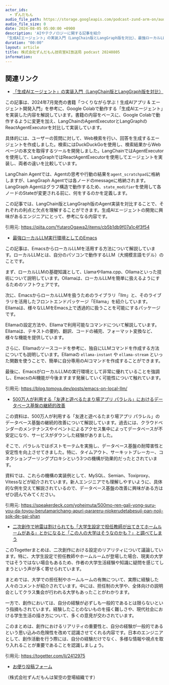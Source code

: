 ```yaml
---
actor_ids:
  - ずんだもん
audio_file_path: https://storage.googleapis.com/podcast-zund-arm-on/audio/株式会社ずんだもん技術室AI放送局_podcast_20240805.mp3
audio_file_size: 0
date: 2024-08-05 05:00:00 +0900
description: 'AIやテクノロジーに関する記事を紹介  
「生成AIエージェント」の実装入門（LangChain版とLangGraph版を対比）、最強ローカルLLM実行環境としてのEmacs、500万人が利用する「友達と遊べるたまり場アプリ パラレル」におけるデータベース基盤の継続的改善、二次創作で地雷は割けられても「大学生設定で担任教師が出てきてホームルームがある」とかになると「この人の大学はそうなのかも？」と調べてしまう'
duration: "00:00"
layout: article
title: 株式会社ずんだもん技術室AI放送局 podcast 20240805
information: 
---
```


## 関連リンク


- [「生成AIエージェント」の実装入門（LangChain版とLangGraph版を対比）](https://qiita.com/YutaroOgawa2/items/cb5b1db9f07a1c4f3f54)  

 
この記事は、2024年7月発売の書籍「つくりながら学ぶ！生成AIアプリ & エージェント開発入門」を参考に、Google Colabで動作する「生成AIエージェント」を実装した内容を解説しています。書籍の内容をベースに、Google Colabで動作するように変更を加え、LangChainのAgentExecutorとLangGraphのReactAgentExecutorを対比して実装しています。

具体的には、ユーザーの質問に対して、Web検索を行い、回答を生成するエージェントを作成しました。検索にはDuckDuckGoを使用し、検索結果からWebページの本文を取得するツールを開発しました。LangChainではAgentExecutorを使用して、LangGraphではReactAgentExecutorを使用してエージェントを実装し、両者の違いを比較しています。

LangChain Agentでは、Agentの思考や行動の結果を`agent_scratchpad`に格納しますが、LangGraph Agentでは各ノードのmessageに格納されます。LangGraph Agentはグラフ構造で動作するため、`state_modifier`を使用して各ノードのStateが変更される前に、何をするのかを定義します。

この記事では、LangChain版とLangGraph版のAgent実装を対比することで、それぞれの利点と欠点を理解することができます。生成AIエージェントの開発に興味があるエンジニアにとって、参考になる内容です。 


引用元: https://qiita.com/YutaroOgawa2/items/cb5b1db9f07a1c4f3f54


- [最強ローカルLLM実行環境としてのEmacs](https://blog.tomoya.dev/posts/emacs-on-local-llm/)  


この記事は、EmacsからローカルLLMを活用する方法について解説しています。ローカルLLMとは、自分のパソコンで動作するLLM（大規模言語モデル）のことです。

まず、ローカルLLMの基礎知識として、Llamaやllama.cpp、Ollamaといった技術について説明しています。Ollamaは、ローカルLLMを簡単に扱えるようにするためのソフトウェアです。

次に、EmacsからローカルLLMを扱うためのライブラリ「llm」と、そのライブラリを活用したフロントエンドパッケージ「Ellama」を紹介しています。Ellamaは、様々なLLMをEmacs上で透過的に扱うことを可能にするパッケージです。

Ellamaの設定方法や、Ellamaで利用可能なコマンドについて解説しています。Ellamaは、テキストの要約、翻訳、コードの補完、フォーマット変換など、様々な機能を提供しています。

さらに、Ellamaのソースコードを参考に、独自にLLMコマンドを作成する方法についても説明しています。Ellamaの `ellama-instant` や `ellama-stream` といった関数を使うことで、簡単に自分専用のAIコマンドを作成することができます。

最後に、EmacsがローカルLLMの実行環境として非常に優れていることを強調し、EmacsのAI機能が今後ますます発展していく可能性について触れています。

引用元: https://blog.tomoya.dev/posts/emacs-on-local-llm/


- [500万人が利用する「友達と遊べるたまり場アプリ パラレル」におけるデータベース基盤の継続的改善](https://speakerdeck.com/yoheimuta/500mo-ren-gali-yong-suru-you-da-toyou-berutamarichang-apuri-parareru-niokerudetabesuji-pan-noji-sok-de-gai-shan)  


この資料は、500万人が利用する「友達と遊べるたまり場アプリ パラレル」のデータベース基盤の継続的改善について解説しています。過去には、クラウドベンダーのメンテナンスやイベントによるアクセス集中によってデータベースが不安定になり、サービスがダウンした経験がありました。

そこで、パラレルではポストモーテムを実施し、データベース基盤の耐障害性と安定性を向上させてきました。特に、タイムアウト、サーキットブレーカー、コネクションプーリングプロキシという3つの機構が効果的だったとされています。

資料では、これらの機構の実装例として、MySQL、Semian、Toxiproxy、Vitessなどが紹介されています。新人エンジニアでも理解しやすいように、具体的な例を交えて解説されているので、データベース基盤の改善に興味がある方はぜひ読んでみてください。 


引用元: https://speakerdeck.com/yoheimuta/500mo-ren-gali-yong-suru-you-da-toyou-berutamarichang-apuri-parareru-niokerudetabesuji-pan-noji-sok-de-gai-shan


- [二次創作で地雷は割けられても「大学生設定で担任教師が出てきてホームルームがある」とかになると「この人の大学はそうなのかも？」と調べてしまう](https://togetter.com/li/2412975)  


このTogetterまとめは、二次創作における設定のリアリティについて議論しています。特に、大学生設定で担任教師やホームルームが登場した場合、現実の大学ではそうではない場合もあるため、作者の大学生活経験や知識に疑問を感じてしまうという声が多く寄せられています。 

まとめでは、大学での担任制やホームルームの有無について、実際に経験した人々のコメントが紹介されています。中には、担任制の大学や、全体向けの説明会としてクラス集会が行われる大学もあったことがわかります。

一方で、創作においては、自分の経験が必ずしも一般的であるとは限らないという指摘もされています。経験したことのないものを描く難しさや、現代社会における学生生活の描き方について、多くの意見が交わされています。

このまとめは、創作におけるリアリティの重要性と、自分の経験が一般的であるという思い込みの危険性を改めて認識させてくれる内容です。日本のエンジニアとして、創作活動を行う際には、自分の経験だけでなく、多様な情報や視点を取り入れることが重要であることを認識しましょう。 


引用元: https://togetter.com/li/2412975



- [お便り投稿フォーム](https://forms.gle/ffg4JTfqdiqK62qf9)

（株式会社ずんだもんは架空の登場組織です）
